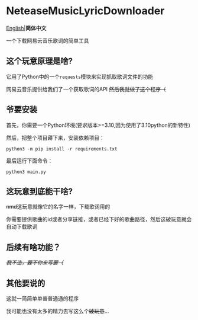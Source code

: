 # NeteaseMusicLyricDownloader
[English](./README_en.md)|**简体中文**

一个下载网易云音乐歌词的简单工具

## 这个玩意原理是啥?
它用了Python中的一个`requests`模块来实现抓取歌词文件的功能

网易云音乐提供给我们了一个获取歌词的API ~~然后我就做了这个程序（~~

## 爷要安装
首先，你需要一个Python环境(要求版本>=3.10,因为使用了3.10python的新特性)

然后，把整个项目薅下来，安装依赖项目：
```commandline
python3 -m pip install -r requirements.txt
```
最后运行下面命令：
```commandline
python3 main.py
```

## 这玩意到底能干啥?
~~nmd~~这玩意就像它的名字一样，下载歌词用的

你需要提供歌曲的id或者分享链接，或者已经下好的歌曲路径，然后这破玩意就会自动下载歌词

## 后续有啥功能？

_~~我不造，要不你来写罢（~~_

## 其他要说的

这就一简简单单普普通通的程序

我可能也没有太多的精力去写这么个~~破玩意~~...
